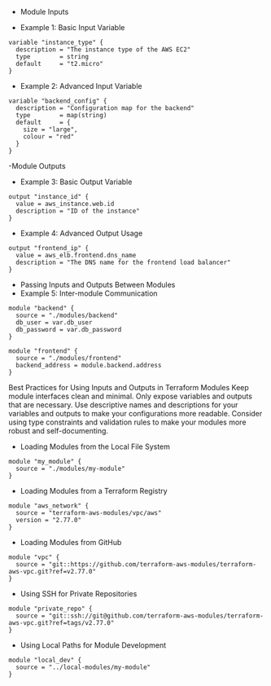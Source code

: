 - Module Inputs
  
- Example 1: Basic Input Variable
```hcl
variable "instance_type" {
  description = "The instance type of the AWS EC2"
  type        = string
  default     = "t2.micro"
}
```

- Example 2: Advanced Input Variable
```hcl
variable "backend_config" {
  description = "Configuration map for the backend"
  type        = map(string)
  default     = {
    size = "large",
    colour = "red"
  }
}
```
-Module Outputs

- Example 3: Basic Output Variable
```hcl
output "instance_id" {
  value = aws_instance.web.id
  description = "ID of the instance"
}
```
- Example 4: Advanced Output Usage
```hcl
output "frontend_ip" {
  value = aws_elb.frontend.dns_name
  description = "The DNS name for the frontend load balancer"
}
```

- Passing Inputs and Outputs Between Modules
- Example 5: Inter-module Communication
```hcl
module "backend" {
  source = "./modules/backend"
  db_user = var.db_user
  db_password = var.db_password
}

module "frontend" {
  source = "./modules/frontend"
  backend_address = module.backend.address
}
```
Best Practices for Using Inputs and Outputs in Terraform Modules
Keep module interfaces clean and minimal. Only expose variables and outputs that are necessary.
Use descriptive names and descriptions for your variables and outputs to make your configurations more readable.
Consider using type constraints and validation rules to make your modules more robust and self-documenting.

- Loading Modules from the Local File System
```hcl
module "my_module" {
  source = "./modules/my-module"
}
```
- Loading Modules from a Terraform Registry
```hcl
module "aws_network" {
  source = "terraform-aws-modules/vpc/aws"
  version = "2.77.0"
}
```
- Loading Modules from GitHub
```hcl
module "vpc" {
  source = "git::https://github.com/terraform-aws-modules/terraform-aws-vpc.git?ref=v2.77.0"
}
```

- Using SSH for Private Repositories
```hcl
module "private_repo" {
  source = "git::ssh://git@github.com/terraform-aws-modules/terraform-aws-vpc.git?ref=tags/v2.77.0"
}
```

- Using Local Paths for Module Development
```hcl
module "local_dev" {
  source = "../local-modules/my-module"
}
```
